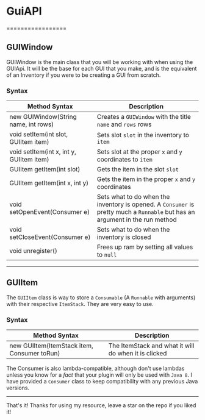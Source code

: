 # GuiAPI
=================

## GUIWindow
GUIWindow is the main class that you will be working with when using the GUIApi. It will be the base for each GUI that you make, and is the equivalent of an Inventory if you were to be creating a GUI from scratch.

### Syntax
Method Syntax | Description
--------------|------------
new GUIWindow(String name, int rows) | Creates a `GUIWindow` with the title `name` and `rows` rows
void setItem(int slot, GUIItem item) | Sets slot `slot` in the inventory to `item`
void setItem(int x, int y, GUIItem item) | Sets slot at the proper `x` and `y` coordinates to `item`
GUIItem getItem(int slot) | Gets the item in the slot `slot`
GUIItem getItem(int x, int y) | Gets the item in the proper `x` and `y` coordinates
void setOpenEvent(Consumer<InventoryOpenEvent> e) | Sets what to do when the inventory is opened. A `Consumer` is pretty much a `Runnable` but has an argument in the run method
void setCloseEvent(Consumer<InventoryCloseEvent> e) | Sets what to do when the inventory is closed
void unregister() | Frees up ram by setting all values to `null`

----
## GUIItem
The `GUIItem` class is way to store a `Consumable` (A `Runnable` with arguments) with their respective `ItemStack`. They are very easy to use.

### Syntax
Method Syntax | Description
--------------|------------
new GUIItem(ItemStack item, Consumer<InventoryClickEvent> toRun) | The ItemStack and what it will do when it is clicked

The Consumer is also lambda-compatible, although don't use lambdas unless you know for a *fact* that your plugin will only be used with `Java 8`. I have provided a `Consumer` class to keep compatibility with any previous Java versions.

----
That's it! Thanks for using my resource, leave a star on the repo if you liked it!
